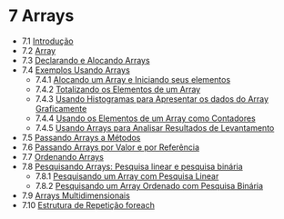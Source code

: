# 7 Arrays

- 7.1 [Introdução]()
- 7.2 [Array]()
- 7.3 [Declarando e Alocando Arrays]()
- 7.4 [Exemplos Usando Arrays]()
  - 7.4.1 [Alocando um Array e Iniciando seus elementos]()
  - 7.4.2 [Totalizando os Elementos de um Array]()
  - 7.4.3 [Usando Histogramas para Apresentar os dados do Array Graficamente]()
  - 7.4.4 [Usando os Elementos de um Array como Contadores]()
  - 7.4.5 [Usando Arrays para Analisar Resultados de Levantamento]()
- 7.5 [Passando Arrays a Métodos]()
- 7.6 [Passando Arrays por Valor e por Referência]()
- 7.7 [Ordenando Arrays]()
- 7.8 [Pesquisando Arrays: Pesquisa linear e pesquisa binária]()
  - 7.8.1 [Pesquisando um Array com Pesquisa Linear]()
  - 7.8.2 [Pesquisando um Array Ordenado com Pesquisa Binária]()
- 7.9 [Arrays Multidimensionais]()
- 7.10 [Estrutura de Repetição foreach]()
